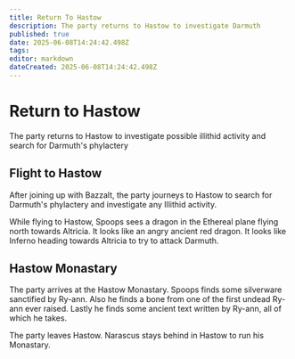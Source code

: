 ```yaml
---
title: Return To Hastow
description: The party returns to Hastow to investigate Darmuth
published: true
date: 2025-06-08T14:24:42.498Z
tags: 
editor: markdown
dateCreated: 2025-06-08T14:24:42.498Z
---
```


# Return to Hastow
The party returns to Hastow to investigate possible illithid activity and search for Darmuth's phylactery


## Flight to Hastow
After joining up with Bazzalt, the party journeys to Hastow to search for Darmuth's phylactery and investigate any Illithid activity.

While flying to Hastow, Spoops sees a dragon in the Ethereal plane flying north towards Altricia. It looks like an angry ancient red dragon. It looks like Inferno heading towards Altricia to try to attack Darmuth.


## Hastow Monastary
The party arrives at the Hastow Monastary. Spoops finds some silverware sanctified by Ry-ann. Also he finds a bone from one of the first undead Ry-ann ever raised. Lastly he finds some ancient text written by Ry-ann, all of which he takes.

The party leaves Hastow. Narascus stays behind in Hastow to run his Monastary.